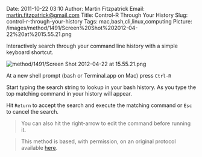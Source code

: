 Date: 2011-10-22 03:10
Author: Martin Fitzpatrick
Email: martin.fitzpatrick@gmail.com
Title: Control-R Through Your History
Slug: control-r-through-your-history
Tags: mac,bash,cli,linux,computing
Picture: /images/method/1491/Screen%20Shot%202012-04-22%20at%2015.55.21.png

Interactively search through your command line history with a simple keyboard shortcut.


![method/1491/Screen Shot 2012-04-22 at 15.55.21.png](/images/method/1491/Screen%20Shot%202012-04-22%20at%2015.55.21.png)








At a new shell prompt (bash or Terminal.app on Mac) press `Ctrl-R`



Start typing the search string to lookup in your bash history. As you type the top matching command in your history will appear.



Hit `Return` to accept the search and execute the matching command or `Esc` to cancel the search.


>You can also hit the right-arrow to edit the command before running it.






>This method is based, with permission, on an original protocol available [here](http://hacktux.com/bash/fast/cli).

